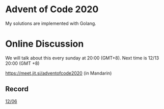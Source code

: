 # Advent of Code 2020

My solutions are implemented with Golang.

# Online Discussion

We will talk about this every sunday at 20:00 (GMT+8). Next time is 12/13 20:00 (GMT +8)

https://meet.jit.si/adventofcode2020 (in Mandarin)


## Record

[12/06](https://www.dropbox.com/s/2126thn1grgsjcp/adventofcode2020%20on%202020-12-06%2013-02.mp4?dl=0)